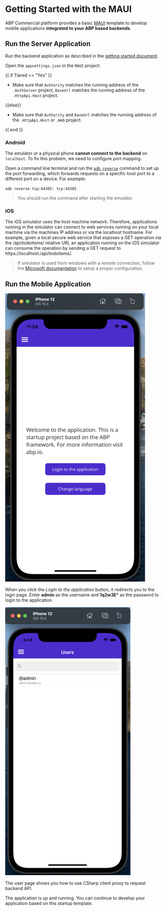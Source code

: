 # Getting Started with the MAUI

ABP Commercial platform provides a basic [MAUI](https://docs.microsoft.com/en-us/dotnet/maui/what-is-maui) template to develop mobile applications **integrated to your ABP based backends**.

## Run the Server Application

Run the backend application as described in the [getting started document](getting-started.md).

Open the `appsettings.json` in the `MAUI` project:

{{ if Tiered == "Yes" }}

* Make sure that `Authority` matches the running address of the `.AuthServer` project, `BaseUrl` matches the running address of the `.HttpApi.Host` project.

{{else}}

* Make sure that `Authority` and `BaseUrl` matches the running address of the `.HttpApi.Host` or `.Web` project.

{{ end }}

### Android

The emulator or a physical phone **cannot connect to the backend** on `localhost`. To fix this problem, we need to configure port mapping.

Open a command line terminal and run the [`adb reverse`](https://developer.android.com/studio/command-line/adb#forwardports) command to set up the port forwarding, which forwards requests on a specific host port to a different port on a device. For example:

`adb reverse tcp:44305: tcp:44305`

> You should run the command after starting the emulator

### iOS

The iOS simulator uses the host machine network. Therefore, applications running in the simulator can connect to web services running on your local machine via the machines IP address or via the localhost hostname. For example, given a local secure web service that exposes a GET operation via the /api/todoitems/ relative URI, an application running on the iOS simulator can consume the operation by sending a GET request to https://localhost:<port>/api/todoitems/.

> If simulator is used from windows with a remote connection, follow the [Microsoft documentation](https://docs.microsoft.com/en-us/xamarin/cross-platform/deploy-test/connect-to-local-web-services#specify-the-local-machine-address) to setup a proper configuration.


## Run the Mobile Application

![Maui Home Page](./images/maui-home-page.png)

When you click the *Login to the application* button, it redirects you to the login page. 
Enter **admin** as the username and **1q2w3E*** as the password to login to the application.

![Maui User Page](./images/maui-user-page.png)

The user page shows you how to use CSharp client proxy to request backend API.

The application is up and running. You can continue to develop your application based on this startup template.
